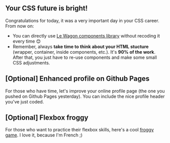 ## Your CSS future is bright!

Congratulations for today, it was a very important day in your CSS career. From now on:

- You can directly use [Le Wagon components library](http://lewagon.github.io/ui-components/) without recoding it every time 😊
- Remember, always **take time to think about your HTML stucture** (wrapper, container, inside components, etc.). It's **90% of the work**. After that, you just have to re-use components and make some small CSS adjustments.

## [Optional] Enhanced profile on Github Pages

For those who have time, let's improve your online profile page (the one you pushed on Github Pages yesterday). You can include the nice profile header you've just coded.

## [Optional] Flexbox froggy

For those who want to practice their flexbox skills, here's a cool [froggy game](http://flexboxfroggy.com/). I love it, because I'm French ;)
